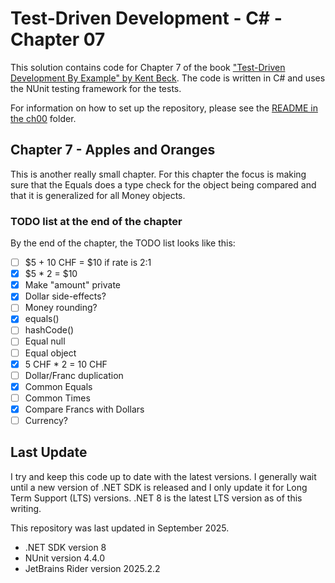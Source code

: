 # Test-Driven Development - C# - Chapter 07

This solution contains code for Chapter 7 of the book ["Test-Driven Development By Example" by 
Kent Beck](https://a.co/d/1sr05eT). The code is written in C# and uses the NUnit testing framework for the tests. 

For information on how to set up the repository, please see the [README in the ch00](../ch00/README.md) folder.

## Chapter 7 - Apples and Oranges
This is another really small chapter. For this chapter the focus is making sure that the Equals does a type check for 
the object being compared and that it is generalized for all Money objects.

### TODO list at the end of the chapter
By the end of the chapter, the TODO list looks like this:
- [ ] \$5 + 10 CHF = $10 if rate is 2:1
- [x] \$5 * 2 = $10
- [x] Make "amount" private
- [x] Dollar side-effects?
- [ ] Money rounding?
- [x] equals()
- [ ] hashCode()
- [ ] Equal null
- [ ] Equal object
- [x] 5 CHF * 2 = 10 CHF
- [ ] Dollar/Franc duplication
- [x] Common Equals
- [ ] Common Times
- [x] Compare Francs with Dollars
- [ ] Currency?

## Last Update
I try and keep this code up to date with the latest versions. I generally wait until a new version of .NET SDK is 
released and I only update it for Long Term Support (LTS) versions. .NET 8 is the latest LTS version as of this writing.

This repository was last updated in September 2025.
- .NET SDK version 8
- NUnit version 4.4.0
- JetBrains Rider version 2025.2.2